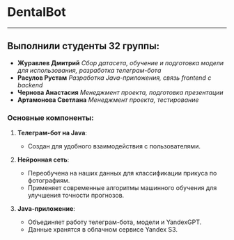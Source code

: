 # DentalBot

***

## Выполнили студенты 32 группы:

- **Журавлев Дмитрий**
  *Сбор датасета, обучение и подготовка модели для использования, разработка телеграм-бота*
- **Расулов Рустам**
  *Разработка Java-приложения, связь frontend с backend*
- **Чернова Анастасия**
  *Менеджмент проекта, подготовка презентации*
- **Артамонова Светлана**
  *Менеджмент проекта, тестирование*

### Основные компоненты:

1. **Телеграм-бот на Java**:
   - Создан для удобного взаимодействия с пользователями.

2. **Нейронная сеть**:
   - Переобучена на наших данных для классификации прикуса по фотографиям.
   - Применяет современные алгоритмы машинного обучения для улучшения точности прогнозов.

3. **Java-приложение**:
   - Объединяет работу телеграм-бота, модели и YandexGPT.
   - Данные хранятся в облачном сервисе Yandex S3.

